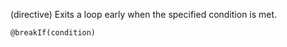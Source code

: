 (directive)
Exits a loop early when the specified condition is met.

```textwire
@breakIf(condition)
```